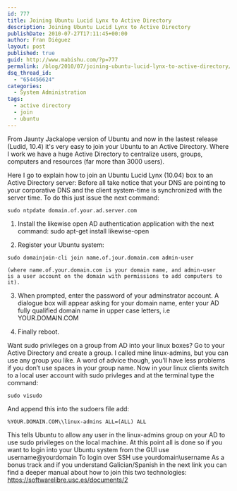 ```yaml
---
id: 777
title: Joining Ubuntu Lucid Lynx to Active Directory
description: Joining Ubuntu Lucid Lynx to Active Directory
publishDate: 2010-07-27T17:11:45+00:00
author: Fran Diéguez
layout: post
published: true
guid: http://www.mabishu.com/?p=777
permalink: /blog/2010/07/joining-ubuntu-lucid-lynx-to-active-directory/
dsq_thread_id:
  - "654456624"
categories:
  - System Administration
tags:
  - active directory
  - join
  - ubuntu
---
```

From Jaunty Jackalope version of Ubuntu and now in the lastest release (Ludid, 10.4) it's very easy to join your Ubuntu to an Active Directory. Where I work we have a huge Active Directory to centralize users, groups, computers and resources (far more than 3000 users).

Here I go to explain how to join an Ubuntu Lucid Lynx (10.04) box to an
Active Directory server: Before all take notice that your DNS are
pointing to your corporative DNS and the client system-time is
synchronized with the server time. To do this just issue the next
command:

```
sudo ntpdate domain.of.your.ad.server.com
```
1.  Install the likewise open AD authentication application with the
    next command: sudo apt-get install likewise-open

2.  Register your Ubuntu system:

```
sudo domainjoin-cli join name.of.jour.domain.com admin-user

(where name.of.your.domain.com is your domain name, and admin-user
is a user account on the domain with permissions to add computers to
it).
```
3.  When prompted, enter the password of your adminstrator account. A
    dialogue box will appear asking for your domain name, enter your AD
    fully qualified domain name in upper case letters, i.e
    YOUR.DOMAIN.COM

4.  Finally reboot.

Want sudo privileges on a group from AD into your linux boxes? Go to
your Active Directory and create a group. I called mine linux-admins,
but you can use any group you like. A word of advice though, you’ll have
less problems if you don’t use spaces in your group name. Now in your
linux clients switch to a local user account with sudo privleges and at
the terminal type the command:

```
sudo visudo
```

And append this into the sudoers file add:

```
%YOUR.DOMAIN.COM\\linux-admins ALL=(ALL) ALL
```

This tells Ubuntu to allow any user in the linux-admins group on your AD
to use sudo privileges on the local machine. At this point all is done
so if you want to login into your Ubuntu system from the GUI use
username@yourdomain To login over SSH use yourdomain\\username As a
bonus track and if you understand Galician/Spanish in the next link you
can find a deeper manual about how to join this two technologies:
<https://softwarelibre.usc.es/documents/2>
